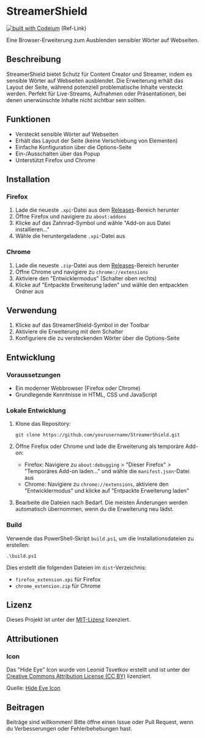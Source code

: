 # StreamerShield

[![built with Codeium](https://codeium.com/badges/main)]([https://codeium.com?repo_name=exafunction%2Fcodeium.vim](https://codeium.com/refer?referral_code=ggas84ou7cgqfvd1)) (Ref-Link)

Eine Browser-Erweiterung zum Ausblenden sensibler Wörter auf Webseiten.

## Beschreibung

StreamerShield bietet Schutz für Content Creator und Streamer, indem es sensible Wörter auf Webseiten ausblendet. Die Erweiterung erhält das Layout der Seite, während potenziell problematische Inhalte versteckt werden. Perfekt für Live-Streams, Aufnahmen oder Präsentationen, bei denen unerwünschte Inhalte nicht sichtbar sein sollten.

## Funktionen

- Versteckt sensible Wörter auf Webseiten
- Erhält das Layout der Seite (keine Verschiebung von Elementen)
- Einfache Konfiguration über die Options-Seite
- Ein-/Ausschalten über das Popup
- Unterstützt Firefox und Chrome

## Installation

### Firefox

1. Lade die neueste `.xpi`-Datei aus dem [Releases](https://github.com/yourusername/StreamerShield/releases)-Bereich herunter
2. Öffne Firefox und navigiere zu `about:addons`
3. Klicke auf das Zahnrad-Symbol und wähle "Add-on aus Datei installieren..."
4. Wähle die heruntergeladene `.xpi`-Datei aus

### Chrome

1. Lade die neueste `.zip`-Datei aus dem [Releases](https://github.com/yourusername/StreamerShield/releases)-Bereich herunter
2. Öffne Chrome und navigiere zu `chrome://extensions`
3. Aktiviere den "Entwicklermodus" (Schalter oben rechts)
4. Klicke auf "Entpackte Erweiterung laden" und wähle den entpackten Ordner aus

## Verwendung

1. Klicke auf das StreamerShield-Symbol in der Toolbar
2. Aktiviere die Erweiterung mit dem Schalter
3. Konfiguriere die zu versteckenden Wörter über die Options-Seite

## Entwicklung

### Voraussetzungen

- Ein moderner Webbrowser (Firefox oder Chrome)
- Grundlegende Kenntnisse in HTML, CSS und JavaScript

### Lokale Entwicklung

1. Klone das Repository:
   ```
   git clone https://github.com/yourusername/StreamerShield.git
   ```

2. Öffne Firefox oder Chrome und lade die Erweiterung als temporäre Add-on:
   - Firefox: Navigiere zu `about:debugging` > "Dieser Firefox" > "Temporäres Add-on laden..." und wähle die `manifest.json`-Datei aus
   - Chrome: Navigiere zu `chrome://extensions`, aktiviere den "Entwicklermodus" und klicke auf "Entpackte Erweiterung laden"

3. Bearbeite die Dateien nach Bedarf. Die meisten Änderungen werden automatisch übernommen, wenn du die Erweiterung neu lädst.

### Build

Verwende das PowerShell-Skript `build.ps1`, um die Installationsdateien zu erstellen:

```
.\build.ps1
```

Dies erstellt die folgenden Dateien im `dist`-Verzeichnis:
- `firefox_extension.xpi` für Firefox
- `chrome_extension.zip` für Chrome

## Lizenz

Dieses Projekt ist unter der [MIT-Lizenz](LICENSE) lizenziert.

## Attributionen

### Icon

Das "Hide Eye" Icon wurde von Leonid Tsvetkov erstellt und ist unter der [Creative Commons Attribution License (CC BY)](https://creativecommons.org/licenses/by/4.0/) lizenziert.

Quelle: [Hide Eye Icon](https://www.svgrepo.com/svg/457690/hide-eye)

## Beitragen

Beiträge sind willkommen! Bitte öffne einen Issue oder Pull Request, wenn du Verbesserungen oder Fehlerbehebungen hast.
